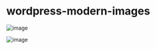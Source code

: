 # wordpress-modern-images

![image](https://user-images.githubusercontent.com/2676022/113054100-44174700-9166-11eb-9d08-efe50e309a66.png)

![image](https://user-images.githubusercontent.com/2676022/113054190-5ee9bb80-9166-11eb-986f-2a6c8722bf59.png)
